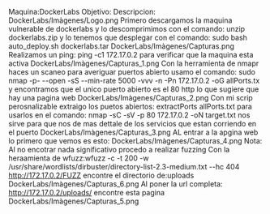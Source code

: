 Maquina:DockerLabs
Objetivo:
Descripcion: 
DockerLabs/Imàgenes/Logo.png
Primero descargamos la maquina vulnerable de dockerlabs y lo descomprimimos con el comando: unzip dockerlabs.zip y lo tenemos que desplegar con el comando: sudo bash auto_deploy.sh dockerlabs.tar
DockerLabs/Imàgenes/Capturas.png
Realizamos un ping: ping -c1 172.17.0.2 para verificar que la maquina esta activa
DockerLabs/Imàgenes/Capturas_1.png
Con la herramienta de nmapr haces un scaneo para averiguar puertos abierto usamo el comando: sudo nmap -p- --open -sS --min-rate 5000 -vvv -n -Pn 172.17.0.2 -oG allPorts.tx y encontramos que el unico puerto abierto es el 80 http lo que sugiere que hay una pagina web
DockerLabs/Imàgenes/Capturas_2.png
Con mi scrip perosnalizable extraigo los puetos abiertos:  extractPorts allPorts.txt para usarlos en el comando: nmap -sC -sV -p 80 172.17.0.2 -oN target.txt nos sirve para que nos de mas dettale de los servicios que estan corriendo en el puerto 
DockerLabs/Imàgenes/Capturas_3.png
AL entrar a la apgina web lo primero que vemos es esto: 
DockerLabs/Imàgenes/Capturas_4.png
Nota: Al no encotrar nada significativo procedo a realizar fuzzing
Con la heraamienta de wfuzz:wfuzz -c -t 200 -w /usr/share/wordlists/dirbuster/directory-list-2.3-medium.txt --hc 404 http://172.17.0.2/FUZZ encontre el directorio de:uploads
DockerLabs/Imàgenes/Capturas_6.png
Al poner la url completa: http://172.17.0.2/uploads/ encontre esta pagina
DockerLabs/Imàgenes/Capturas_5.png

